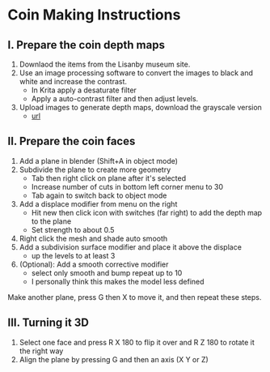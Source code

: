 # Coin Making Instructions

## I. Prepare the coin depth maps

1.  Downlaod the items from the Lisanby museum site.
2.  Use an image processing software to convert the images to black and white and increase the contrast.
    - In Krita apply a desaturate filter
    - Apply a auto-contrast filter and then adjust levels.
3.  Upload images to generate depth maps, download the grayscale version
    - [url](https://huggingface.co/spaces/depth-anything/Depth-Anything-V2)

## II. Prepare the coin faces

1. Add a plane in blender (Shift+A in object mode)
2. Subdivide the plane to create more geometry
   - Tab then right click on plane after it's selected
   - Increase number of cuts in bottom left corner menu to 30
   - Tab again to switch back to object mode
3. Add a displace modifier from menu on the right
   - Hit new then click icon with switches (far right) to add the depth map to the plane
   - Set strength to about 0.5
4. Right click the mesh and shade auto smooth
5. Add a subdivision surface modifier and place it above the displace
   - up the levels to at least 3
6. (Optional): Add a smooth corrective modifier
   - select only smooth and bump repeat up to 10
   - I personally think this makes the model less defined

Make another plane, press G then X to move it, and then repeat these steps.

## III. Turning it 3D

1. Select one face and press R X 180 to flip it over and R Z 180 to rotate it the right way
2. Align the plane by pressing G and then an axis (X Y or Z)
